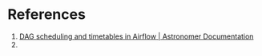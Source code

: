 # References
1. [DAG scheduling and timetables in Airflow | Astronomer Documentation](https://docs.astronomer.io/learn/scheduling-in-airflow)
2. 
